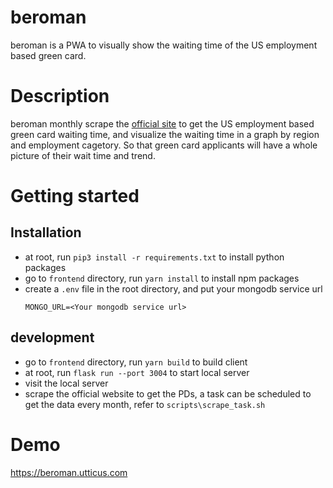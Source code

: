 # beroman
beroman is a PWA to visually show the waiting time of the US employment based green card.

# Description
beroman monthly scrape the [official site](https://travel.state.gov/content/travel/en/legal/visa-law0/visa-bulletin.html) to get the US employment based green card waiting time, and visualize the waiting time in a graph by region and employment cagetory. So that green card applicants will have a whole picture of their wait time and trend.

# Getting started
## Installation
- at root, run `pip3 install -r requirements.txt` to install python packages
- go to `frontend` directory, run `yarn install` to install npm packages
- create a `.env` file in the root directory, and put your mongodb service url
  ```
  MONGO_URL=<Your mongodb service url>
  ```
## development
- go to `frontend` directory, run `yarn build` to build client
- at root, run `flask run --port 3004` to start local server
- visit the local server
- scrape the official website to get the PDs, a task can be scheduled to get the data every month, refer to `scripts\scrape_task.sh`

# Demo
<a href="https://beroman.utticus.com/" target="_blank">https://beroman.utticus.com</a>
